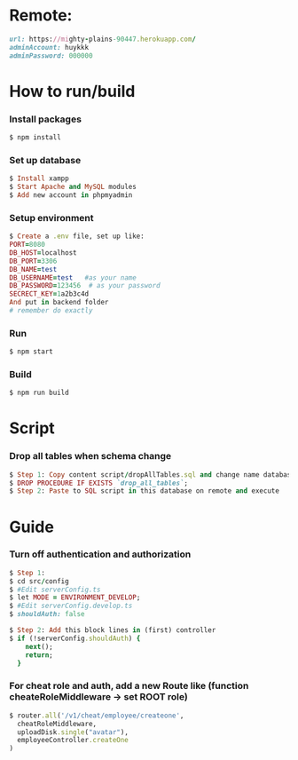 # Remote:
```ruby
url: https://mighty-plains-90447.herokuapp.com/
adminAccount: huykkk
adminPassword: 000000
```
# How to run/build

### Install packages
```ruby
$ npm install
```
### Set up database
```ruby
$ Install xampp
$ Start Apache and MySQL modules
$ Add new account in phpmyadmin
```
### Setup environment
```ruby
$ Create a .env file, set up like:
PORT=8080
DB_HOST=localhost
DB_PORT=3306
DB_NAME=test
DB_USERNAME=test   #as your name  
DB_PASSWORD=123456  # as your password
SECRECT_KEY=1a2b3c4d
And put in backend folder
# remember do exactly
```
### Run
```ruby
$ npm start
```
### Build
```ruby
$ npm run build
```

# Script
### Drop all tables when schema change
```ruby
$ Step 1: Copy content script/dropAllTables.sql and change name database
$ DROP PROCEDURE IF EXISTS `drop_all_tables`;
$ Step 2: Paste to SQL script in this database on remote and execute
```
# Guide
### Turn off authentication and authorization
```ruby
$ Step 1:
$ cd src/config
$ #Edit serverConfig.ts
$ let MODE = ENVIRONMENT_DEVELOP;
$ #Edit serverConfig.develop.ts
$ shouldAuth: false
```
```ruby
$ Step 2: Add this block lines in (first) controller
$ if (!serverConfig.shouldAuth) {
    next();
    return;
  }
```
### For cheat role and auth, add a new Route like (function cheateRoleMiddleware -> set ROOT role)
```ruby
$ router.all('/v1/cheat/employee/createone',
  cheatRoleMiddleware,
  uploadDisk.single("avatar"),
  employeeController.createOne
)
```
